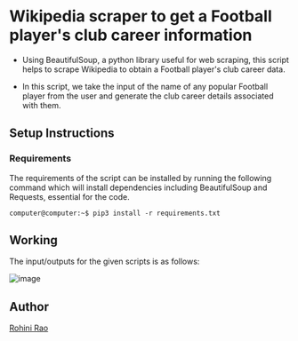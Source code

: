 # Wikipedia scraper to get a Football player's club career information  

- Using BeautifulSoup, a python library useful for web scraping, this script helps to scrape Wikipedia to obtain a Football player's club career data.

- In this script, we take the input of the name of any popular Football player from the user and generate the club career details associated with them.

## Setup Instructions

### Requirements

The requirements of the script can be installed by running the following command which will install dependencies including BeautifulSoup and Requests, essential for the code. 

```console
computer@computer:~$ pip3 install -r requirements.txt
```

## Working

The input/outputs for the given scripts is as follows: 

![image](https://i.imgur.com/Uo6RAhQ.png)

## Author
[Rohini Rao](https://github.com/RohiniRG)